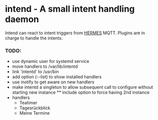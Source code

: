 # intend - A small intent handling daemon

Intend can react to intent triggers from [HERMES](https://snips.gitbook.io/tutorials/t/technical-guides/listening-to-intents-over-mqtt-using-python) MQTT. Plugins are in charge to handle the intents.

### TODO:
* use dynamic user for systemd service
* move handlers to /var/lib/intentd
* link 'intentd' to /usr/bin
* add option (--list) to show installed handlers
* use inotify to get aware on new handlers
* make intentd a singleton to allow subsequent call to configure without starting new instance
** include option to force having 2nd instance
* handlers
  * Teatimer
  * Tagesrückblick
  * Meine Termine

